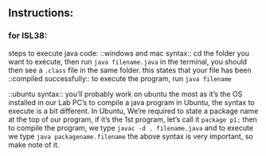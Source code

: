 ## Instructions:
### for ISL38:
steps to execute java code:
::windows and mac syntax::
cd the folder you want to execute, then run
`java filename.java`
in the terminal, you should then see a `.class` file in the same folder. this states that your file has been ::compiled successfully::
to execute the program, run `java filename`

::ubuntu syntax::
you’ll probably work on ubuntu the most as it’s the OS installed in our Lab PC’s
to compile a java program in Ubuntu, the syntax to execute is a bit different. In Ubuntu, We’re required to state a package name at the top of our program, if it’s the 1st program, let’s call it `package p1;`
then to compile the program, we type  `javac -d . filename.java`
and to execute we type `java packagename.filename`
the above syntax is very important, so make note of it. 
